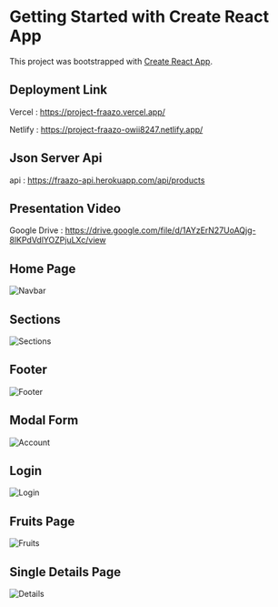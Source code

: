 # Getting Started with Create React App

This project was bootstrapped with [Create React App](https://github.com/facebook/create-react-app).

## Deployment Link

Vercel : https://project-fraazo.vercel.app/

Netlify : https://project-fraazo-owii8247.netlify.app/

## Json Server Api 

api : https://fraazo-api.herokuapp.com/api/products

## Presentation Video

Google Drive : https://drive.google.com/file/d/1AYzErN27UoAQjg-8lKPdVdlYOZPjuLXc/view

## Home Page 

![Navbar](https://user-images.githubusercontent.com/100846987/187068221-894765e4-7b1c-46af-b61c-cce751225e26.PNG)

## Sections 

![Sections](https://user-images.githubusercontent.com/100846987/187068267-fbefc2ec-0c74-47c5-9163-c11fd6cac81d.PNG)

## Footer 

![Footer](https://user-images.githubusercontent.com/100846987/187068284-50cab878-aced-4863-b509-cb41c6230ac0.PNG)

## Modal Form 

![Account](https://user-images.githubusercontent.com/100846987/187068307-473800d6-c60e-4683-b08d-3dce2e982866.PNG)

## Login 

![Login](https://user-images.githubusercontent.com/100846987/187068328-9059d929-0849-4718-8c9c-0385456f141e.PNG)

## Fruits Page

![Fruits](https://user-images.githubusercontent.com/100846987/187068342-6bd87663-3dbc-498b-bf5b-3b1602c3b50b.PNG)

## Single Details Page

![Details](https://user-images.githubusercontent.com/100846987/187068360-89dc54bc-019d-47c6-81d7-37e215ad884f.PNG)





